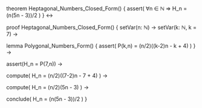 theorem Heptagonal_Numbers_Closed_Form() {
  assert(
    ∀n ∈ ℕ ⇒ H_n = (n(5n - 3))/2
  )
} ↔

proof Heptagonal_Numbers_Closed_Form() {
  setVar(n: ℕ) →
  setVar(k: ℕ, k = 7) →
  
  lemma Polygonal_Numbers_Form() {
    assert(
      P(k,n) = (n/2)((k-2)n - k + 4)
    )
  } →
  
  assert(H_n = P(7,n)) →
  
  compute(
    H_n = (n/2)((7-2)n - 7 + 4)
  ) →
  
  compute(
    H_n = (n/2)(5n - 3)
  ) →
  
  conclude(
    H_n = (n(5n - 3))/2
  )
}